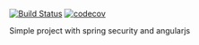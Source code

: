 [![Build Status](https://travis-ci.org/juncevich/test_springsecurity_angularjs.svg?branch=master)](https://travis-ci.org/juncevich/test_springsecurity_angularjs)
[![codecov](https://codecov.io/gh/juncevich/test_springsecurity_angularjs/branch/master/graph/badge.svg)](https://codecov.io/gh/juncevich/test_springsecurity_angularjs)

Simple project with spring security and angularjs